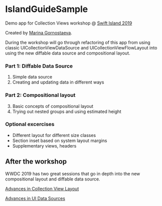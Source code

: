 # IslandGuideSample
Demo app for Collection Views workshop @ [Swift Island 2019](https://swiftisland.nl)

Created by [Marina Gornostaeva](https://twitter.com/hybridcattt).

During the workshop will go through refactoring of this app from using
classic UICollectionViewDataSource and UICollectionViewFlowLayout
into using the new diffable data source and compositional layout.

### Part 1: Diffable Data Source

1. Simple data source
2. Creating and updating data in different ways

### Part 2: Compositional layout

3. Basic concepts of compositional layout
4. Trying out nested groups and using estimated height

### Optional excercises 

- Different layout for different size classes
- Section inset based on system layout margins
- Supplementary views, headers


## After the workshop

WWDC 2019 has two great sessions that go in depth into the new compositional layout and diffable data source.

[Advances in Collection View Layout](https://developer.apple.com/videos/play/wwdc2019/215/)

[Advances in UI Data Sources](https://developer.apple.com/videos/play/wwdc2019/220)
